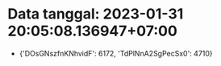 # Data tanggal: 2023-01-31 20:05:08.136947+07:00

* {'DOsGNszfnKNhvidF': 6172, 'TdPlNnA2SgPecSx0': 4710}

